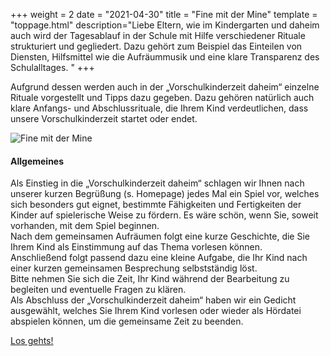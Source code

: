 +++
weight = 2
date = "2021-04-30"
title = "Fine mit der Mine"
template = "toppage.html"
description="Liebe Eltern, wie im Kindergarten und daheim auch wird der Tagesablauf in der Schule mit Hilfe verschiedener Rituale strukturiert und gegliedert. Dazu gehört zum Beispiel das Einteilen von Diensten, Hilfsmittel wie die Aufräummusik und eine klare Transparenz des Schulalltages.  "
+++

Aufgrund dessen werden auch in der „Vorschulkinderzeit daheim“ einzelne Rituale vorgestellt und Tipps dazu gegeben. Dazu gehören natürlich auch klare Anfangs- und Abschlussrituale, die Ihrem Kind verdeutlichen, dass unsere Vorschulkinderzeit startet oder endet.

![Fine mit der Mine](https://volksschule-partenkirchen.de/wp-content/uploads/IMG_20210623_060106-1024x768.jpg)

#### **Allgemeines**

Als Einstieg in die „Vorschulkinderzeit daheim“ schlagen wir Ihnen nach unserer kurzen Begrüßung (s. Homepage) jedes Mal ein Spiel vor, welches sich besonders gut eignet, bestimmte Fähigkeiten und Fertigkeiten der Kinder auf spielerische Weise zu fördern. Es wäre schön, wenn Sie, soweit vorhanden, mit dem Spiel beginnen.  
Nach dem gemeinsamen Aufräumen folgt eine kurze Geschichte, die Sie Ihrem Kind als Einstimmung auf das Thema vorlesen können.  
Anschließend folgt passend dazu eine kleine Aufgabe, die Ihr Kind nach einer kurzen gemeinsamen Besprechung selbstständig löst.  
Bitte nehmen Sie sich die Zeit, Ihr Kind während der Bearbeitung zu begleiten und eventuelle Fragen zu klären.  
Als Abschluss der „Vorschulkinderzeit daheim“ haben wir ein Gedicht ausgewählt, welches Sie Ihrem Kind vorlesen oder wieder als Hördatei abspielen können, um die gemeinsame Zeit zu beenden.

[Los gehts!](/archiv/archiv-7/)